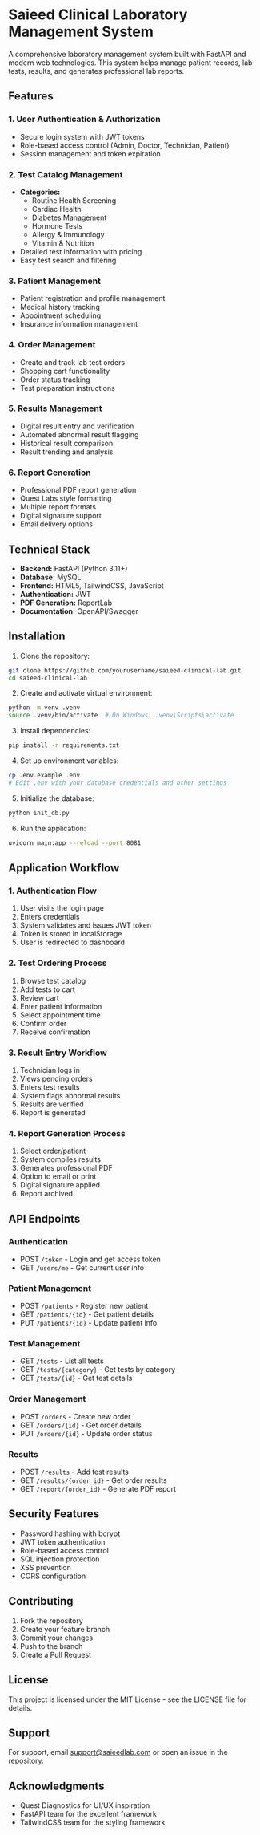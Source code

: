 # Saieed Clinical Laboratory Management System

A comprehensive laboratory management system built with FastAPI and modern web technologies. This system helps manage patient records, lab tests, results, and generates professional lab reports.

## Features

### 1. User Authentication & Authorization
- Secure login system with JWT tokens
- Role-based access control (Admin, Doctor, Technician, Patient)
- Session management and token expiration

### 2. Test Catalog Management
- **Categories:**
  - Routine Health Screening
  - Cardiac Health
  - Diabetes Management
  - Hormone Tests
  - Allergy & Immunology
  - Vitamin & Nutrition
- Detailed test information with pricing
- Easy test search and filtering

### 3. Patient Management
- Patient registration and profile management
- Medical history tracking
- Appointment scheduling
- Insurance information management

### 4. Order Management
- Create and track lab test orders
- Shopping cart functionality
- Order status tracking
- Test preparation instructions

### 5. Results Management
- Digital result entry and verification
- Automated abnormal result flagging
- Historical result comparison
- Result trending and analysis

### 6. Report Generation
- Professional PDF report generation
- Quest Labs style formatting
- Multiple report formats
- Digital signature support
- Email delivery options

## Technical Stack

- **Backend:** FastAPI (Python 3.11+)
- **Database:** MySQL
- **Frontend:** HTML5, TailwindCSS, JavaScript
- **Authentication:** JWT
- **PDF Generation:** ReportLab
- **Documentation:** OpenAPI/Swagger

## Installation

1. Clone the repository:
```bash
git clone https://github.com/yourusername/saieed-clinical-lab.git
cd saieed-clinical-lab
```

2. Create and activate virtual environment:
```bash
python -m venv .venv
source .venv/bin/activate  # On Windows: .venv\Scripts\activate
```

3. Install dependencies:
```bash
pip install -r requirements.txt
```

4. Set up environment variables:
```bash
cp .env.example .env
# Edit .env with your database credentials and other settings
```

5. Initialize the database:
```bash
python init_db.py
```

6. Run the application:
```bash
uvicorn main:app --reload --port 8081
```

## Application Workflow

### 1. Authentication Flow
1. User visits the login page
2. Enters credentials
3. System validates and issues JWT token
4. Token is stored in localStorage
5. User is redirected to dashboard

### 2. Test Ordering Process
1. Browse test catalog
2. Add tests to cart
3. Review cart
4. Enter patient information
5. Select appointment time
6. Confirm order
7. Receive confirmation

### 3. Result Entry Workflow
1. Technician logs in
2. Views pending orders
3. Enters test results
4. System flags abnormal results
5. Results are verified
6. Report is generated

### 4. Report Generation Process
1. Select order/patient
2. System compiles results
3. Generates professional PDF
4. Option to email or print
5. Digital signature applied
6. Report archived

## API Endpoints

### Authentication
- POST `/token` - Login and get access token
- GET `/users/me` - Get current user info

### Patient Management
- POST `/patients` - Register new patient
- GET `/patients/{id}` - Get patient details
- PUT `/patients/{id}` - Update patient info

### Test Management
- GET `/tests` - List all tests
- GET `/tests/{category}` - Get tests by category
- GET `/tests/{id}` - Get test details

### Order Management
- POST `/orders` - Create new order
- GET `/orders/{id}` - Get order details
- PUT `/orders/{id}` - Update order status

### Results
- POST `/results` - Add test results
- GET `/results/{order_id}` - Get order results
- GET `/report/{order_id}` - Generate PDF report

## Security Features

- Password hashing with bcrypt
- JWT token authentication
- Role-based access control
- SQL injection protection
- XSS prevention
- CORS configuration

## Contributing

1. Fork the repository
2. Create your feature branch
3. Commit your changes
4. Push to the branch
5. Create a Pull Request

## License

This project is licensed under the MIT License - see the LICENSE file for details.

## Support

For support, email support@saieedlab.com or open an issue in the repository.

## Acknowledgments

- Quest Diagnostics for UI/UX inspiration
- FastAPI team for the excellent framework
- TailwindCSS team for the styling framework 